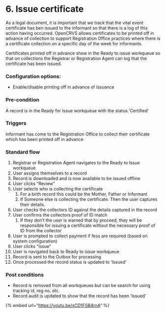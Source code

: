# 6. Issue certificate

As a legal document, it is important that we track that the vital event certificate has ben issued to the informant so that there is a log of this action having occurred. OpenCRVS allows certificates to be printed off in advance of collection to support Registration Office practices where there is a certificate collection on a specific day of the week for informants.

Certificates printed off in advance show in the Ready to issue workqueue so that on collections the Registrar or Registration Agent can log that the certificate has been issued.

### **Configuration options:**

* Enable/disable printing off in advance of issuance

### **Pre-condition**

A record is in the Ready for Issue workqueue with the status ‘Certified’

### **Triggers**

Informant has come to the Registration Office to collect their certificate which has been printed off in advance

### **Standard flow**

1. Registrar or Registration Agent navigates to the Ready to Issue workqueue
2. User assigns themselves to a record
3. Record is downloaded and is now available to be issued offline
4. User clicks “Review”
5. User selects who is collecting the certificate
   1. For a birth record this could be the Mother, Father or Informant
   2. If Someone else is collecting the certificate. Then the user captures their details.
6. User checks the collectors ID against the details captured in the record
7. User confirms the collectors proof of ID match
   1. If they don’t the user is warned that by proceed, they will be responsible for issuing a certificate without the necessary proof of ID from the collector
8. User is prompted to collect payment if fess are required (based on system configuration)
9. User clicks “Issue”
10. User is navigated back to Ready to issue workqueue
11. Record is sent to the Outbox for processing
12. Once processed the record status is updated to ‘Issued’

### **Post conditions**

* Record is removed from all workqueues but can be search for using tracking id, reg no. etc.
* Record audit is updated to show that the record has been ‘Issued’

{% embed url="https://youtu.be/sCD1FSB4rnA" %}
